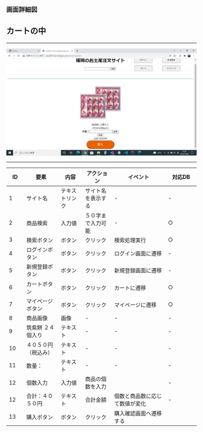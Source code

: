 ### 画面詳細図
## カートの中

*****
<img src="../img/カートの中.png" width="900">

*****

|ID|要素|内容|アクション|イベント|対応DB|
|--|---|----|---------|-------|-------|
|1   |サイト名|テキストリンク|サイト名を表示する|-|-|
|2   |商品検索|入力値|５０字まで入力可能|-　　　　|○　　　　|
|3   |検索ボタン|ボタン|クリック|検索処理実行|○　　　|
|4   |ログインボタン|ボタン|クリック|ログイン画面に遷移|-|
|5   |新規登録ボタン|ボタン|クリック|新規登録画面に遷移|-|
|6   |カートボタン|ボタン|クリック|カートに遷移|○|
|7   |マイページボタン|ボタン|クリック|マイページに遷移|○|
|8  |商品画像|画像|-|-|-|
|9  |筑紫餅 ２４個入り|テキスト|-|-|-|
|10  |４０５０円（税込み）|テキスト|-|-|-|
|11 |数量：|テキスト|-|-|-|
|12  |個数入力|入力値|商品の個数を入力||-|
|12  |合計：４０５０円|テキスト|合計金額|個数と商品数に応じて数値が変化|-|
|13　|購入ボタン|ボタン|クリック|購入確認画面へ遷移する||
